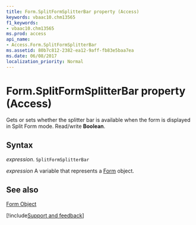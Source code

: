 ```yaml
---
title: Form.SplitFormSplitterBar property (Access)
keywords: vbaac10.chm13565
f1_keywords:
- vbaac10.chm13565
ms.prod: access
api_name:
- Access.Form.SplitFormSplitterBar
ms.assetid: 80b7c812-2382-ea12-9aff-fb83e5baa7ea
ms.date: 06/08/2017
localization_priority: Normal
---
```



# Form.SplitFormSplitterBar property (Access)

Gets or sets whether the splitter bar is available when the form is displayed in Split Form mode. Read/write  **Boolean**.


## Syntax

_expression_. `SplitFormSplitterBar`

_expression_ A variable that represents a [Form](Access.Form.md) object.


## See also


[Form Object](Access.Form.md)

[!include[Support and feedback](~/includes/feedback-boilerplate.md)]